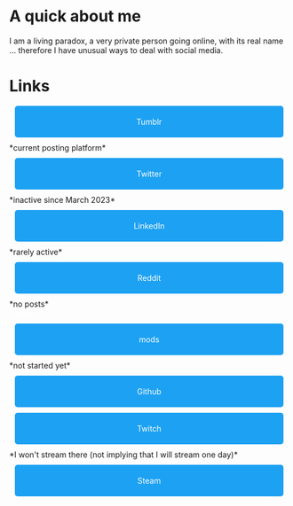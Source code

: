 # A quick about me

I am a living paradox, a very private person going online, with its real name ... therefore I have unusual ways to deal with social media.

# Links


<div class="scaled">
	<a style="text-decoration:none;color:white" href="https://jeremyvlegros.tumblr.com/">
	 <div style="background-color:#1da1f2;border-radius:5px;padding:20px;margin:10px;text-align:center">Tumblr</div>
	</a> *current posting platform*
 </div>

<div class="scaled">
	<a style="text-decoration:none;color:white" href="https://twitter.com/jeremyvlegros">
	 <div style="background-color:#1da1f2;border-radius:5px;padding:20px;margin:10px;text-align:center">Twitter</div>
	</a> *inactive since March 2023*
 </div>

<div class="scaled">
	<a style="text-decoration:none;color:white" href="https://fr.linkedin.com/in/jeremyvlegros?trk=people-guest_people_search-card">
	 <div style="background-color:#1da1f2;border-radius:5px;padding:20px;margin:10px;text-align:center">LinkedIn</div>
	</a> *rarely active*
 </div>

<div class="scaled">
	<a style="text-decoration:none;color:white" href="https://www.reddit.com/user/jeremyvlegros">
	 <div style="background-color:#1da1f2;border-radius:5px;padding:20px;margin:10px;text-align:center">Reddit</div>
	</a> *no posts*
 </div>

<div class="scaled">
	<a style="text-decoration:none;color:white" href="https://www.nexusmods.com/users/152566508"> Nexus
	 <div style="background-color:#1da1f2;border-radius:5px;padding:20px;margin:10px;text-align:center">mods</div>
	</a> *not started yet*
 </div>

<div class="scaled">
	<a style="text-decoration:none;color:white" href="https://github.com/jeremyvlegros">
	 <div style="background-color:#1da1f2;border-radius:5px;padding:20px;margin:10px;text-align:center">Github</div>
	</a>
 </div>


<div class="scaled">
	<a style="text-decoration:none;color:white" href="https://www.twitch.tv/jeremyvlegros">
	 <div style="background-color:#1da1f2;border-radius:5px;padding:20px;margin:10px;text-align:center">Twitch</div>
	</a> *I won't stream there (not implying that I will stream one day)*
 </div>

<div class="scaled">
	<a style="text-decoration:none;color:white" href="https://steamcommunity.com/id/jeremyvlegros">
	 <div style="background-color:#1da1f2;border-radius:5px;padding:20px;margin:10px;text-align:center">Steam</div>
	</a>
 </div>
